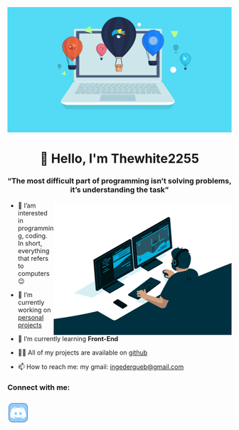 ![laptop](src/laptop.gif)

<h1 align="center">👋 Hello, I'm Thewhite2255</h1>
 
<h3 align="center">&#8220;The most difficult part of programming isn’t solving problems, it’s understanding the task&#8221;</h3>

<img align="right" alt="Coding" width="400" src="src/programer.gif" />

- 👀 I’am interested in programming, coding. In short, everything that refers to computers 😉

- 🔭 I’m currently working on [personal projects][github]

- 🌱 I’m currently learning **Front-End**

- 👨‍💻 All of my projects are available on [github]

- 📫 How to reach me: my gmail: ingedergueb@gmail.com

<h3>Connect with me: <h3>

<a href="https://discord.gg/7ZHf5UTj" >  <img src="src/discord.gif" width="48px" height="48px"/></a>

[github]: https://github.com/Thewhite2255?tab=repositories
